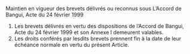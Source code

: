 Maintien en vigueur des brevets délivrés ou reconnus sous
L’Accord de Bangui, Acte du 24 février 1999
1) Les brevets délivrés en vertu des dispositions de l’Accord de Bangui, Acte du 24 février
1999 et son Annexe I demeurent valables.
2) Les droits conférés par lesdits brevets prennent fin à la date de leur échéance normale
en vertu du présent Article.